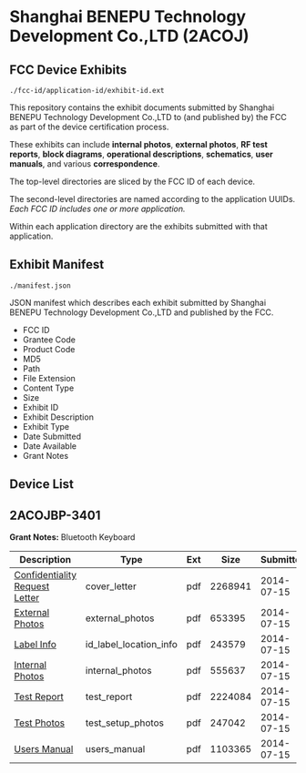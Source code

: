# Shanghai BENEPU Technology Development Co.,LTD (2ACOJ)
## FCC Device Exhibits

```
./fcc-id/application-id/exhibit-id.ext
```

This repository contains the exhibit documents submitted by Shanghai BENEPU Technology Development Co.,LTD to (and published by) the FCC as part of the device certification process.

These exhibits can include **internal photos**, **external photos**, **RF test reports**, **block diagrams**, **operational descriptions**, **schematics**, **user manuals**, and various **correspondence**.

The top-level directories are sliced by the FCC ID of each device.

The second-level directories are named according to the application UUIDs. *Each FCC ID includes one or more application.*

Within each application directory are the exhibits submitted with that application. 

## Exhibit Manifest

```
./manifest.json
```

JSON manifest which describes each exhibit submitted by Shanghai BENEPU Technology Development Co.,LTD and published by the FCC.

- FCC ID
- Grantee Code
- Product Code
- MD5
- Path
- File Extension
- Content Type
- Size
- Exhibit ID
- Exhibit Description
- Exhibit Type
- Date Submitted
- Date Available
- Grant Notes

## Device List
## 2ACOJBP-3401
**Grant Notes:** Bluetooth Keyboard

| Description | Type | Ext | Size | Submitted | Available |
| ----------- | ---- | --- | ---- | --------- | --------- |
| [Confidentiality Request Letter](2ACOJBP-3401/1048714ba96f7fd69d08cb6710736131/2326187.pdf) | cover_letter | pdf | 2268941 | 2014-07-15 | 2014-07-15 |
| [External Photos](2ACOJBP-3401/1048714ba96f7fd69d08cb6710736131/2326188.pdf) | external_photos | pdf | 653395 | 2014-07-15 | 2014-07-15 |
| [Label Info](2ACOJBP-3401/1048714ba96f7fd69d08cb6710736131/2326189.pdf) | id_label_location_info | pdf | 243579 | 2014-07-15 | 2014-07-15 |
| [Internal Photos](2ACOJBP-3401/1048714ba96f7fd69d08cb6710736131/2326191.pdf) | internal_photos | pdf | 555637 | 2014-07-15 | 2014-07-15 |
| [Test Report](2ACOJBP-3401/1048714ba96f7fd69d08cb6710736131/2326190.pdf) | test_report | pdf | 2224084 | 2014-07-15 | 2014-07-15 |
| [Test Photos](2ACOJBP-3401/1048714ba96f7fd69d08cb6710736131/2326192.pdf) | test_setup_photos | pdf | 247042 | 2014-07-15 | 2014-07-15 |
| [Users Manual](2ACOJBP-3401/1048714ba96f7fd69d08cb6710736131/2326193.pdf) | users_manual | pdf | 1103365 | 2014-07-15 | 2014-07-15 |
